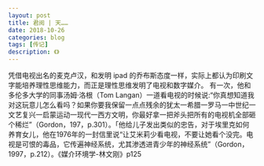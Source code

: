 ```yaml
---
layout: post
title: 君阅 | 天……
date: 2018-10-26
categories: blog
tags: [传记]
description: 《》
---
```


凭借电视出名的麦克卢汉，和发明 ipad 的乔布斯态度一样，实际上都认为印刷文字能培养理性思维能力，而正是理性思维发明了电视和数字媒介。
有一次，他和多伦多大学的同事汤姆·洛根（Tom Langan）一道看电视的时候说:“你真想知道我对这玩意儿怎么看吗？如果你要我保留一点点残余的犹太一希腊一罗马一中世纪一文艺复兴一启蒙运动一现代一西方文明，你最好拿一把斧头把所有的电视机全部砸个稀烂”（Gordon，197，p.301）。「他给儿子发出类似的忠告，对于埃里克如何养育女儿，他在1976年的一封信里说“让艾米莉少看电视，不要让她看个没完。电视是可恨的毒品，它传遍神经系统，尤其渗透进青少年的神经系统”（Gordon，1997，p.212）。《媒介环境学-林文刚》p125
